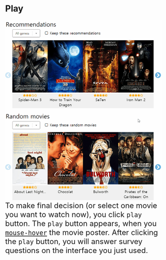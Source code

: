 # Play
<img src="../content/play.gif"/>  
<span style="font-size:18pt;">
To make final decision (or select one movie you want to watch now), you click <code>play</code> button.
The <code>play</code> button appears, when you <a href="../interactions/hover.md"><code>mouse-hover</code></a> the movie poster. 
</span>  
<span style="font-size:18pt;">
After clicking the <code>play</code> button, you will answer survey questions on the interface you just used.
</span>  